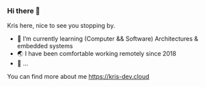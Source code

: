 ### Hi there 👋

Kris here, nice to see you stopping by.

<!-- **kru/kru** is a ✨ _special_ ✨ repository because its `README.md` (this file) appears on your GitHub profile. -->

- 🌱 I’m currently learning (Computer && Software) Architectures & embedded systems
- 🌏 I have been comfortable working remotely since 2018
- 🚀 ...

You can find more about me https://kris-dev.cloud


